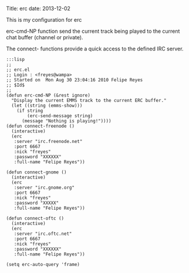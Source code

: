 Title: erc
date: 2013-12-02

This is my configuration for erc

erc-cmd-NP function send the current track being played to the current chat buffer (channel or private).

The connect- functions provide a quick access to the defined IRC server.

    :::lisp
    ;;
    ;; erc.el
    ;; Login : <freyes@wampa>
    ;; Started on  Mon Aug 30 23:04:16 2010 Felipe Reyes
    ;; $Id$
    ;; 
    (defun erc-cmd-NP (&rest ignore)
      "Display the current EMMS track to the current ERC buffer."
      (let ((string (emms-show)))
        (if string
            (erc-send-message string)
          (message "Nothing is playing!"))))
    (defun connect-freenode ()
      (interactive)
      (erc
       :server "irc.freenode.net"
       :port 6667
       :nick "freyes"
       :password "XXXXXX"
       :full-name "Felipe Reyes"))
    
    (defun connect-gnome ()
      (interactive)
      (erc
       :server "irc.gnome.org"
       :port 6667
       :nick "freyes"
       :password "XXXXX"
       :full-name "Felipe Reyes"))
    
    (defun connect-oftc ()
      (interactive)
      (erc
       :server "irc.oftc.net"
       :port 6667
       :nick "freyes"
       :password "XXXXXX"
       :full-name "Felipe Reyes"))
    
    (setq erc-auto-query 'frame)
